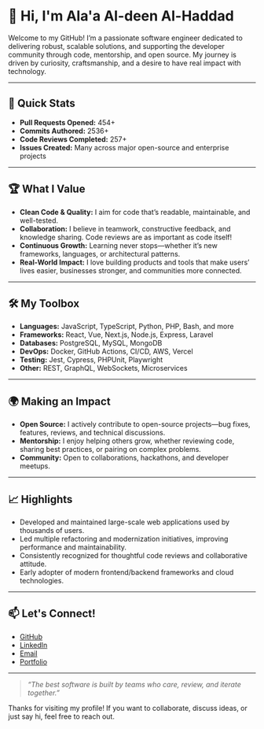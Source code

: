 # 👋 Hi, I'm Ala'a Al-deen Al-Haddad

Welcome to my GitHub! I’m a passionate software engineer dedicated to delivering robust, scalable solutions, and supporting the developer community through code, mentorship, and open source. My journey is driven by curiosity, craftsmanship, and a desire to have real impact with technology.

---

## 🚀 Quick Stats

- **Pull Requests Opened:** 454+
- **Commits Authored:** 2536+
- **Code Reviews Completed:** 257+
- **Issues Created:** Many across major open-source and enterprise projects

---

## 🏆 What I Value

- **Clean Code & Quality:** I aim for code that’s readable, maintainable, and well-tested.
- **Collaboration:** I believe in teamwork, constructive feedback, and knowledge sharing. Code reviews are as important as code itself!
- **Continuous Growth:** Learning never stops—whether it’s new frameworks, languages, or architectural patterns.
- **Real-World Impact:** I love building products and tools that make users’ lives easier, businesses stronger, and communities more connected.

---

## 🛠️ My Toolbox

- **Languages:** JavaScript, TypeScript, Python, PHP, Bash, and more
- **Frameworks:** React, Vue, Next.js, Node.js, Express, Laravel
- **Databases:** PostgreSQL, MySQL, MongoDB
- **DevOps:** Docker, GitHub Actions, CI/CD, AWS, Vercel
- **Testing:** Jest, Cypress, PHPUnit, Playwright
- **Other:** REST, GraphQL, WebSockets, Microservices

---

## 🌍 Making an Impact

- **Open Source:** I actively contribute to open-source projects—bug fixes, features, reviews, and technical discussions.
- **Mentorship:** I enjoy helping others grow, whether reviewing code, sharing best practices, or pairing on complex problems.
- **Community:** Open to collaborations, hackathons, and developer meetups.

---

## 📈 Highlights

- Developed and maintained large-scale web applications used by thousands of users.
- Led multiple refactoring and modernization initiatives, improving performance and maintainability.
- Consistently recognized for thoughtful code reviews and collaborative attitude.
- Early adopter of modern frontend/backend frameworks and cloud technologies.

---

## 📫 Let's Connect!

- [GitHub](https://github.com/proalaa)
- [LinkedIn](https://www.linkedin.com/in/alaa-aldeen-alhaddad/) 
- [Email](mailto:alaa4455@gmail.com)
- [Portfolio](aladdin-dev.vercel.app)

---

> _“The best software is built by teams who care, review, and iterate together.”_

Thanks for visiting my profile! If you want to collaborate, discuss ideas, or just say hi, feel free to reach out.
